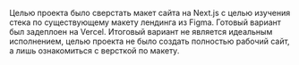 Целью проекта было сверстать макет сайта на Next.js с целью изучения стека по существующему макету лендинга из Figma. Готовый вариант был задеплоен на Vercel. Итоговый вариант не является идеальным исполнением, целью проекта не было создать полностью рабочий сайт, а лишь ознакомиться с версткой по макету.
